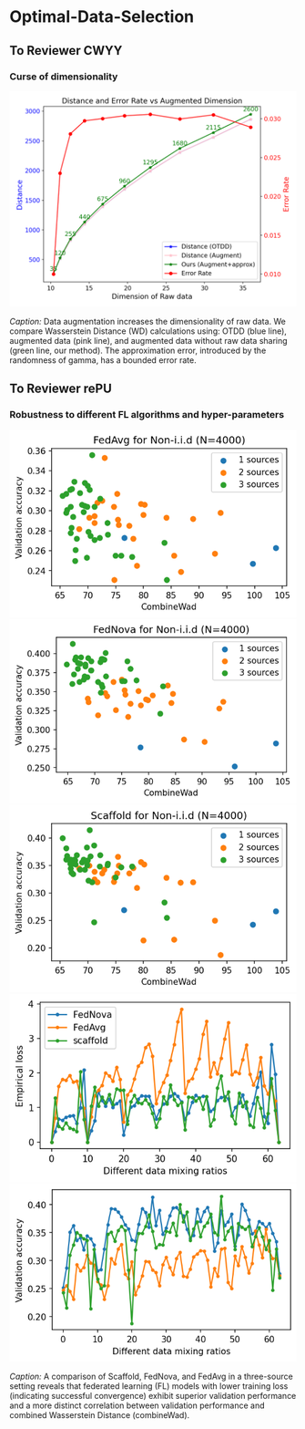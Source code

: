 # Optimal-Data-Selection

## To Reviewer CWYY
### Curse of dimensionality 

![AugWAD Comparison](augwad.png)

*Caption:* Data augmentation increases the dimensionality of raw data. We compare Wasserstein Distance (WD) calculations using: OTDD (blue line), augmented data (pink line), and augmented data without raw data sharing (green line, our method). The approximation error, introduced by the randomness of gamma, has a bounded error rate.

## To Reviewer rePU
### Robustness to different FL algorithms and hyper-parameters

![FL Algorithms Comparison 1](fedavg_noniid_dots.png)
![FL Algorithms Comparison 2](fednova_noniid_dots.png) 
![FL Algorithms Comparison 3](scaffold_noniid_dots.png)
![Training Loss Comparison](train_loss_comparison.png)
![Validation Accuracy Comparison](val_accuracy_comparison.png)

*Caption:* A comparison of Scaffold, FedNova, and FedAvg in a three-source setting reveals that federated learning (FL) models with lower training loss (indicating successful convergence) exhibit superior validation performance and a more distinct correlation between validation performance and combined Wasserstein Distance (combineWad).
